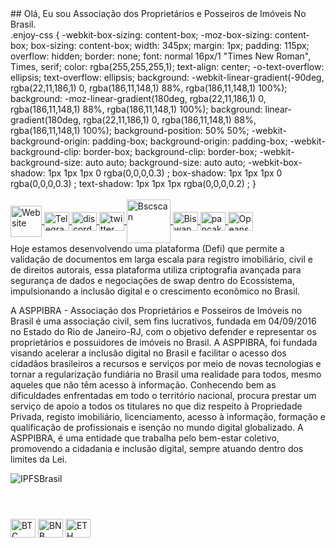 <div>
## Olá, Eu sou Associaçâo dos Proprietários e Posseiros de Imóveis No Brasil.
</div> 
.enjoy-css {
  -webkit-box-sizing: content-box;
  -moz-box-sizing: content-box;
  box-sizing: content-box;
  width: 345px;
  margin: 1px;
  padding: 115px;
  overflow: hidden;
  border: none;
  font: normal 16px/1 "Times New Roman", Times, serif;
  color: rgba(255,255,255,1);
  text-align: center;
  -o-text-overflow: ellipsis;
  text-overflow: ellipsis;
  background: -webkit-linear-gradient(-90deg, rgba(22,11,186,1) 0, rgba(186,11,148,1) 88%, rgba(186,11,148,1) 100%);
  background: -moz-linear-gradient(180deg, rgba(22,11,186,1) 0, rgba(186,11,148,1) 88%, rgba(186,11,148,1) 100%);
  background: linear-gradient(180deg, rgba(22,11,186,1) 0, rgba(186,11,148,1) 88%, rgba(186,11,148,1) 100%);
  background-position: 50% 50%;
  -webkit-background-origin: padding-box;
  background-origin: padding-box;
  -webkit-background-clip: border-box;
  background-clip: border-box;
  -webkit-background-size: auto auto;
  background-size: auto auto;
  -webkit-box-shadow: 1px 1px 1px 0 rgba(0,0,0,0.3) ;
  box-shadow: 1px 1px 1px 0 rgba(0,0,0,0.3) ;
  text-shadow: 1px 1px 1px rgba(0,0,0,0.2) ;
}
<div style="display: inline_block"><br>
<a class="text-light" href="https://asppibra.com.br/">
<img align="center" alt="Website" height="50" width="50" src="https://user-images.githubusercontent.com/80177249/189126223-20cd8fe6-1ce8-4239-9dfe-c958ba70f937.svg">
</a>
<a class="text-light" href="https://t.me/MGWBR">
<img align="center" alt="Telegram" height="30" width="40" src="https://user-images.githubusercontent.com/80177249/188511853-a40bf29d-11dc-464c-8dc3-260c2f25b74a.svg">
</a> 
<a class="text-light" href="https://discord.gg/dHqkvBYd"> 
<img align="center" alt="discord" height="30" width="40" src="https://user-images.githubusercontent.com/80177249/188511253-cc40defa-1729-42a0-b86d-a5a52755dc83.svg">
</a>
<a class="text-light" href="https://twitter.com/ASPPIBRA_ORG">
<img align="center" alt="twitter" height="30" width="40" src="https://user-images.githubusercontent.com/80177249/188512090-bd3ff1cf-ac59-4bcd-ae56-8034594855f8.svg">
</a>
<a class="text-light" href="https://bscscan.com/token/0x0697ab2b003fd2cbaea2df1ef9b404e45be59d4c?a=0xDfcE227bf1FfBBbec6410c2C2E22873293e6b56F/">
<img align="center" alt="Bscscan" height="70" width="70" src="https://user-images.githubusercontent.com/80177249/189129817-0793f573-cffd-473c-b93a-a56170699920.svg">
</a>
<a class="text-light" href="https://biswap.org/analytics/pool/0x870812241a698f6f2911770b09134e9588b7917c">
<img align="center" alt="Biswap" height="30" width="40" src="https://user-images.githubusercontent.com/80177249/189135337-e38c0c22-76cc-4b94-9cb9-a1028715089d.svg">
</a>
<a class="text-light" href="https://pancakeswap.finance/info/pool/0xe7c00c6dc9c729d3eb830f854fd9a6c5150b11c5">
<img align="center" alt="pancakeswap" height="30" width="40" src="https://user-images.githubusercontent.com/80177249/189135200-d8a39598-bcd0-4dff-ba8e-be47a3f98cb8.svg">
</a>
<a class="text-light" href="https://opensea.io/collection/asppibra-collection">
<img align="center" alt="Opeansea" height="30" width="40" src="https://user-images.githubusercontent.com/80177249/189160382-2df611a1-23f4-41e2-ad5a-b896fcc8dbd5.svg">
</a>
</div>
Hoje estamos desenvolvendo uma plataforma (Defi) que permite a validação de documentos em larga escala para registro imobiliário, civil e de direitos autorais, essa plataforma utiliza criptografia avançada para segurança de dados e negociações de swap dentro do Ecossistema, impulsionando a inclusão digital e o crescimento econômico no Brasil.

A ASPPIBRA - Associação dos Proprietários e Posseiros de Imóveis no Brasil é uma associação civil, sem fins lucrativos, fundada em 04/09/2016 no Estado do Rio de Janeiro-RJ, com o objetivo defender e representar os proprietários e possuidores de imóveis no Brasil.
A ASPPIBRA, foi fundada visando acelerar a inclusão digital no Brasil e facilitar o acesso dos cidadãos brasileiros a recursos e serviços por meio de novas tecnologias e tornar a regularização fundiária no Brasil uma realidade para todos, mesmo aqueles que não têm acesso à informação. Conhecendo bem as dificuldades enfrentadas em todo o território nacional, procura prestar um serviço de apoio a todos os titulares no que diz respeito à Propriedade Privada, registo imobiliário, licenciamento, acesso à informação, formação e qualificação de profissionais e isenção no mundo digital globalizado.
A ASPPIBRA, é uma entidade que trabalha pelo bem-estar coletivo, promovendo a cidadania e inclusão digital, sempre atuando dentro dos limites da Lei.

![IPFSBrasil](https://user-images.githubusercontent.com/80177249/182133620-af61db1e-bab3-4325-99f4-d4da56f517ab.png)
<h1 ></h1>

<div style="display: inline_block"><br>
 <img align="center" alt="BTC" height="30" width="40" src="https://user-images.githubusercontent.com/80177249/180482937-475896ac-4853-470f-80da-dae18bcf7748.svg">
 <img align="center" alt="BNB" height="30" width="40" src="https://user-images.githubusercontent.com/80177249/180481724-2560053f-dcd3-4879-a63f-5801eb373e66.svg">
 <img align="center" alt="ETH" height="30" width="40" src="https://user-images.githubusercontent.com/80177249/180481896-cf45cdde-72f9-4986-8181-9ee64fae126d.svg">
 
</div>


